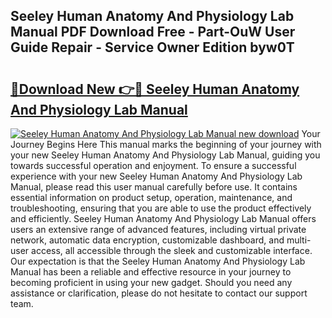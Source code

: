 ## Seeley Human Anatomy And Physiology Lab Manual PDF Download Free - Part-OuW User Guide Repair - Service Owner Edition byw0T

# <h2><a href="http://bc66040.oget.top/?id=Seeley+Human+Anatomy+And+Physiology+Lab+Manual">🔗Download New 👉🔴 Seeley Human Anatomy And Physiology Lab Manual</a></h2>

[![Seeley Human Anatomy And Physiology Lab Manual new download](https://i.imgur.com/5g1atiW.png)](http://bc66040.oget.top/?id=Seeley+Human+Anatomy+And+Physiology+Lab+Manual)
Your Journey Begins Here This manual marks the beginning of your journey with your new Seeley Human Anatomy And Physiology Lab Manual, guiding you towards successful operation and enjoyment. To ensure a successful experience with your new Seeley Human Anatomy And Physiology Lab Manual, please read this user manual carefully before use. It contains essential information on product setup, operation, maintenance, and troubleshooting, ensuring that you are able to use the product effectively and efficiently. Seeley Human Anatomy And Physiology Lab Manual offers users an extensive range of advanced features, including virtual private network, automatic data encryption, customizable dashboard, and multi-user access, all accessible through the sleek and customizable interface. Our expectation is that the Seeley Human Anatomy And Physiology Lab Manual has been a reliable and effective resource in your journey to becoming proficient in using your new gadget. Should you need any assistance or clarification, please do not hesitate to contact our support team.
